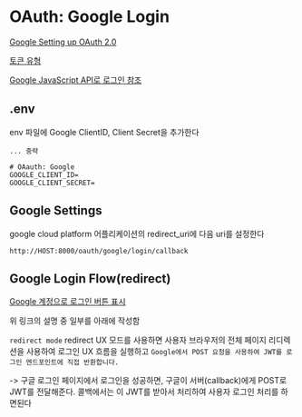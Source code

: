 
# OAuth: Google Login

[Google Setting up OAuth 2.0](https://support.google.com/cloud/answer/6158849?hl=en)

[토큰 유형](https://cloud.google.com/docs/authentication/token-types?hl=ko)

[Google JavaScript API로 로그인 참조](https://developers.google.com/identity/gsi/web/reference/js-reference?hl=ko)

## .env

env 파일에 Google ClientID, Client Secret을 추가한다

```shell
... 중략

# OAauth: Google
GOOGLE_CLIENT_ID=
GOOGLE_CLIENT_SECRET=
```

## Google Settings 

google cloud platform 어플리케이션의 redirect_uri에 다음 uri를 설정한다

```shell
http://HOST:8000/oauth/google/login/callback
```

## Google Login Flow(redirect)

[Google 계정으로 로그인 버튼 표시](https://developers.google.com/identity/gsi/web/guides/display-button?hl=ko)

위 링크의 설명 중 일부를 아래에 작성함

`redirect mode`
redirect UX 모드를 사용하면 사용자 브라우저의 전체 페이지 리디렉션을 사용하여 로그인 UX 흐름을 실행하고 `Google에서 POST 요청을 사용하여 JWT를 로그인 엔드포인트에 직접 반환합니다.` 

-> 구글 로그인 페이지에서 로그인을 성공하면, 구글이 서버(callback)에게 POST로 JWT를 전달해준다. 콜백에서는 이 JWT를 받아서 처리하여 사용자 로그인 처리를 하면된다
